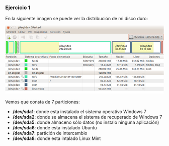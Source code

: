 ### Ejercicio 1

En la siguiente imagen se puede ver la distribución de mi disco duro:
	
![imagen126](https://github.com/jmanday/Imagenes/blob/master/imagen126.png?raw=true)

Vemos que consta de 7 particiones:

* **/dev/sda1**: donde esta instalado el sistema operativo Windows 7
* **/dev/sda2**: donde se almacena el sistema de recuperado de Windows 7
* **/dev/sda5**: donde almaceno sólo datos (no instalo ninguna aplicación)
* **/dev/sda6**: donde esta instalado Ubuntu
* **/dev/sda7**: partición de intercambio
* **/dev/sda8**: donde esta intalado Linux Mint

